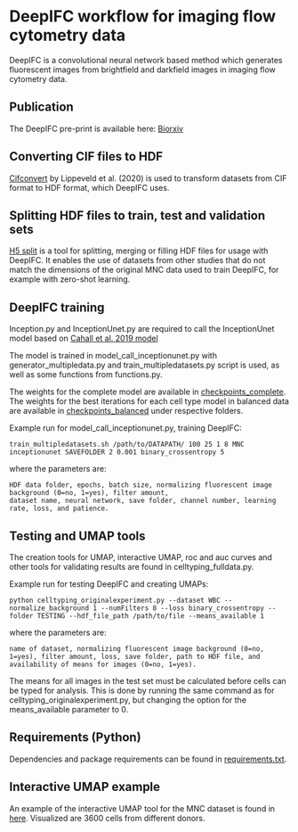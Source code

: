 # DeepIFC workflow for imaging flow cytometry data

DeepIFC is a convolutional neural network based method which generates fluorescent images from brightfield and darkfield images in imaging flow cytometry data.

## Publication
The DeepIFC pre-print is available here: [Biorxiv](https://www.biorxiv.org/content/10.1101/2022.08.10.503433v1.full)

## Converting CIF files to HDF
[Cifconvert](https://github.com/saeyslab/cifconvert) by Lippeveld et al. (2020) is used to transform datasets from CIF format to HDF format, which DeepIFC uses. 

## Splitting HDF files to train, test and validation sets
[H5 split](https://github.com/timonenv/DeepIFC/blob/master/h5_split.py) is a tool for splitting, merging or filling HDF files for usage with DeepIFC. It enables the use of datasets from other studies that do not match the dimensions of the original MNC data used to train DeepIFC, for example with zero-shot learning. 

## DeepIFC training
Inception.py and InceptionUnet.py are required to call the InceptionUnet model based on [Cahall et al. 2019 model](https://github.com/danielenricocahall/Keras-UNet)

The model is trained in model_call_inceptionunet.py with generator_multipledata.py and train_multipledatasets.py script is used, as well as some functions from functions.py.

The weights for the complete model are available in [checkpoints_complete](https://github.com/timonenv/DeepIFC/tree/master/checkpoints_complete).
The weights for the best iterations for each cell type model in balanced data are available in [checkpoints_balanced](https://github.com/timonenv/DeepIFC/tree/master/checkpoints_balanced) under respective folders.

Example run for model_call_inceptionunet.py, training DeepIFC:
```
train_multipledatasets.sh /path/to/DATAPATH/ 100 25 1 8 MNC inceptionunet SAVEFOLDER 2 0.001 binary_crossentropy 5
```
where the parameters are:
```
HDF data folder, epochs, batch size, normalizing fluorescent image background (0=no, 1=yes), filter amount,
dataset name, neural network, save folder, channel number, learning rate, loss, and patience.
```

## Testing and UMAP tools
The creation tools for UMAP, interactive UMAP, roc and auc curves and other tools for validating results are found in celltyping_fulldata.py.

Example run for testing DeepIFC and creating UMAPs:
```
python celltyping_originalexperiment.py --dataset WBC --normalize_background 1 --numFilters 8 --loss binary_crossentropy --folder TESTING --hdf_file_path /path/to/file --means_available 1
```
where the parameters are:
```
name of dataset, normalizing fluorescent image background (0=no, 1=yes), filter amount, loss, save folder, path to HDF file, and availability of means for images (0=no, 1=yes).
```
The means for all images in the test set must be calculated before cells can be typed for analysis. This is done by running the same command as for celltyping_originalexperiment.py, but changing the option for the means_available parameter to 0.


## Requirements (Python)
Dependencies and package requirements can be found in [requirements.txt](https://github.com/timonenv/DeepIFC/blob/master/requirements.txt).

## Interactive UMAP example
An example of the interactive UMAP tool for the MNC dataset is found in [here](https://timonenv.github.io/DeepIFC/). Visualized are 3600 cells from different donors. 

